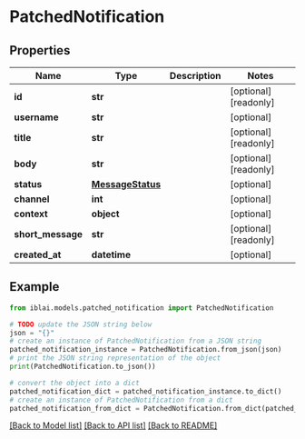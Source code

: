 # PatchedNotification


## Properties

Name | Type | Description | Notes
------------ | ------------- | ------------- | -------------
**id** | **str** |  | [optional] [readonly] 
**username** | **str** |  | [optional] 
**title** | **str** |  | [optional] [readonly] 
**body** | **str** |  | [optional] [readonly] 
**status** | [**MessageStatus**](MessageStatus.md) |  | [optional] 
**channel** | **int** |  | [optional] 
**context** | **object** |  | [optional] 
**short_message** | **str** |  | [optional] [readonly] 
**created_at** | **datetime** |  | [optional] 

## Example

```python
from iblai.models.patched_notification import PatchedNotification

# TODO update the JSON string below
json = "{}"
# create an instance of PatchedNotification from a JSON string
patched_notification_instance = PatchedNotification.from_json(json)
# print the JSON string representation of the object
print(PatchedNotification.to_json())

# convert the object into a dict
patched_notification_dict = patched_notification_instance.to_dict()
# create an instance of PatchedNotification from a dict
patched_notification_from_dict = PatchedNotification.from_dict(patched_notification_dict)
```
[[Back to Model list]](../README.md#documentation-for-models) [[Back to API list]](../README.md#documentation-for-api-endpoints) [[Back to README]](../README.md)


